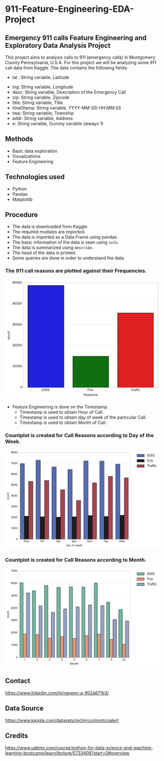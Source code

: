 
# 911-Feature-Engineering-EDA-Project
## Emergency 911 calls Feature Engineering and Exploratory Data Analysis Project
This project aims to analysis calls to 911 (emergency calls) in Montgomery County Pennsylvania, U.S.A.
For this project we will be analyzing some 911 call data from Kaggle. The data contains the following fields:

* lat : String variable, Latitude
- lng: String variable, Longitude
- desc: String variable, Description of the Emergency Call
- zip: String variable, Zipcode
- title: String variable, Title
- timeStamp: String variable, YYYY-MM-DD HH:MM:SS
- twp: String variable, Township
- addr: String variable, Address
- e: String variable, Dummy variable (always 1)

## Methods
- Basic data exploration
- Visualizations
- Feature Engineering

## Technologies used
- Python
- Pandas
- Matplotlib

## Procedure
- The data is downloaded from Kaggle.
- The required modules are imported.
- The data is imported as a Data Frame using pandas.
- The basic information of the data is seen using `info`.
- The data is summarized using `describe`.
- The head of the data is printed.
- Some queries are done in order to understand the data.

### The 911 call reasons are plotted against their Frequencies.
![reasons barplot](https://github.com/navi1910/911-Feature-Engineering-EDA-Project/blob/master/countplot.png 'countplot')

- Feature Engineering is done on the Timestamp.
    - Timestamp is used to obtain Hour of Call.
    - Timestamp is used to obtain day of week of the particular Call.
    - Timestamp is used to obtain Month of Call.

### Countplot is created for Call Reasons according to Day of the Week.
![day of week](https://github.com/navi1910/911-Feature-Engineering-EDA-Project/blob/master/count_dayofweek.png 'day of week')

### Countplot is created for Call Reasons according to Month.
![Month](https://github.com/navi1910/911-Feature-Engineering-EDA-Project/blob/master/count_month.png 'month')

## Contact
https://www.linkedin.com/in/naveen-a-902a671b3/

## Data Source
https://www.kaggle.com/datasets/mchirico/montcoalert

## Credits
https://www.udemy.com/course/python-for-data-science-and-machine-learning-bootcamp/learn/lecture/5733408?start=0#overview
